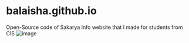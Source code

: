 # balaisha.github.io
Open-Source code of Sakarya Info website that I made for students from CIS
![image](https://github.com/user-attachments/assets/83e1b3e8-9d68-4641-b637-84a066de564f)
